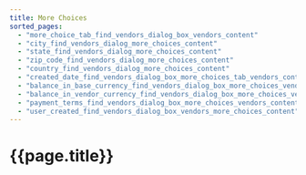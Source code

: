 ```yaml
---
title: More Choices
sorted_pages:
  - "more_choice_tab_find_vendors_dialog_box_vendors_content"
  - "city_find_vendors_dialog_more_choices_content"
  - "state_find_vendors_dialog_more_choices_content"
  - "zip_code_find_vendors_dialog_more_choices_content"
  - "country_find_vendors_dialog_more_choices_content"
  - "created_date_find_vendors_dialog_box_more_choices_tab_vendors_content"
  - "balance_in_base_currency_find_vendors_dialog_box_more_choices_vendors_content"
  - "balance_in_vendor_currency_find_vendors_dialog_box_more_choices_vendor_content"
  - "payment_terms_find_vendors_dialog_box_more_choices_vendors_content"
  - "user_created_find_vendors_dialog_box_vendors_more_choices_content"
---
```

# {{page.title}}
